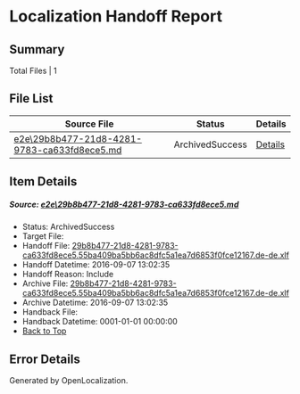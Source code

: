 # <a name='report-top'></a> Localization Handoff Report

## Summary
 Total Files | 1

## File List
 Source File | Status | Details 
 ----------- | ------ | ------- 
 [e2e\29b8b477-21d8-4281-9783-ca633fd8ece5.md](https://github.com/OpenLocalizationTestOrg/ol-test0/blob/b508e5ebfa5d4589f76fa538ab675b45b3121a4d/e2e/29b8b477-21d8-4281-9783-ca633fd8ece5.md) | ArchivedSuccess | [Details](#295ac74f82f713ae537755f22a134563e243ff5e1)

## Item Details
##### <a name='295ac74f82f713ae537755f22a134563e243ff5e1'></a> Source: [e2e\29b8b477-21d8-4281-9783-ca633fd8ece5.md](https://github.com/OpenLocalizationTestOrg/ol-test0/blob/b508e5ebfa5d4589f76fa538ab675b45b3121a4d/e2e/29b8b477-21d8-4281-9783-ca633fd8ece5.md)
* Status: ArchivedSuccess
* Target File: 
* Handoff File: [29b8b477-21d8-4281-9783-ca633fd8ece5.55ba409ba5bb6ac8dfc5a1ea7d6853f0fce12167.de-de.xlf](https://github.com/OpenLocalizationTestOrg/ol-test0-handoff/blob/889a62bd6692a31b9271a16ab85c1c02c5476a06/ol-handoff/OpenLocalizationTestOrg/ol-test0-dede/yuwzho/ht/29b8b477-21d8-4281-9783-ca633fd8ece5.55ba409ba5bb6ac8dfc5a1ea7d6853f0fce12167.de-de.xlf)
* Handoff Datetime: 2016-09-07 13:02:35
* Handoff Reason: Include
* Archive File: [29b8b477-21d8-4281-9783-ca633fd8ece5.55ba409ba5bb6ac8dfc5a1ea7d6853f0fce12167.de-de.xlf](https://github.com/OpenLocalizationTestOrg/ol-test0-handoff/blob/c3557109e6b8bc93c9c15e4b05609946763e47a0/ol-archive/OpenLocalizationTestOrg/ol-test0-dede/yuwzho/ht/29b8b477-21d8-4281-9783-ca633fd8ece5.55ba409ba5bb6ac8dfc5a1ea7d6853f0fce12167.de-de.xlf)
* Archive Datetime: 2016-09-07 13:02:35
* Handback File: 
* Handback Datetime: 0001-01-01 00:00:00
* [Back to Top](#report-top)


## Error Details

Generated by OpenLocalization.
